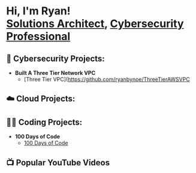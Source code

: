 <h1>Hi, I'm Ryan! <br/><a href="https://github.com/ryanabynoe">Solutions Architect</a>, <a href="https://www.linkedin.com/in/ryanbynoe/">Cybersecurity Professional</a>

<h2>🔐 Cybersecurity Projects:</h2>

- <b>Built A Three Tier Network VPC</b>
  - [Three Tier VPC](https://github.com/ryanbynoe/ThreeTierAWSVPC

<h2>☁️ Cloud Projects:</h2>

  
<h2>👨‍💻 Coding Projects:</h2>

- <b>100 Days of Code</b>
  - [100 Days of Code](https://github.com/joshmadakor1/Algorithms-Practice)

<h2>📺 Popular YouTube Videos</h2>



<!--
**ryanabynoe/ryanabynoe** is a ✨ _special_ ✨ repository because its `README.md` (this file) appears on your GitHub profile.

Here are some ideas to get you started:

- 🔭 I’m currently working on ...
- 🌱 I’m currently learning ...
- 👯 I’m looking to collaborate on ...
- 🤔 I’m looking for help with ...
- 💬 Ask me about ...
- 📫 How to reach me: ...
- 😄 Pronouns: ...
- ⚡ Fun fact: ...
-->

